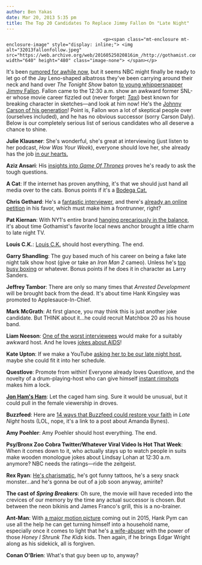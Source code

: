 ```yaml
---
author: Ben Yakas
date: Mar 20, 2013 5:35 pm
title: The Top 20 Candidates To Replace Jimmy Fallon On "Late Night"
---
```


	
										<p><span class="mt-enclosure mt-enclosure-image" style="display: inline;"> <img alt="32013fallonfollow.jpeg" src="https://web.archive.org/web/20160525020816im_/http://gothamist.com/attachments/byakas/32013fallonfollow.jpeg" width="640" height="480" class="image-none"> </span></p>

<p>It&apos;s been <a href="https://web.archive.org/web/20160525020816/http://gothamist.com/2013/03/02/report_nbc_wants_to_replace_jay_len.php">rumored for awhile now</a>, but it seems NBC might finally be ready to let go of the Jay Leno-shaped albatross they&apos;ve been carrying around their neck and hand over <em>The Tonight Show</em> baton <a href="https://web.archive.org/web/20160525020816/http://gothamist.com/2013/03/20/report_tonight_show_headed_back_to.php">to young whippersnapper Jimmy Fallon</a>. Fallon came to the 12:30 a.m. show an awkward former SNL-er whose movie career fizzled out (never forget: <a href="https://web.archive.org/web/20160525020816/http://www.youtube.com/watch?v=oCjiNBiEUaQ"><em>Taxi</em></a>) best known for breaking character in sketches&#x2014;and look at him now! He&apos;s the <a href="https://web.archive.org/web/20160525020816/http://www.gq.com/style/wear-it-now/201304/jimmy-fallon-interview-gq-april-2013">Johnny Carson of his generation</a>! Point is, Fallon won a lot of skeptical people over (ourselves included), and he has no obvious successor (sorry Carson Daly). Below is our completely serious list of serious candidates who all deserve a chance to shine.</p>

<p><strong>Julie Klausner</strong>: She&apos;s wonderful, she&apos;s great at interviewing (just listen to her podcast, <em>How Was Your Week</em>), everyone should love her, she already has the job <a href="https://web.archive.org/web/20160525020816/https://twitter.com/julieklausner/status/314477074733731841">in our hearts.</a></p>

<p><strong>Aziz Ansari</strong>: His <a href="https://web.archive.org/web/20160525020816/https://twitter.com/azizansari/status/314091585493164032">insights into <em>Game Of Thrones</em></a> proves he&apos;s ready to ask the tough questions.</p>

<p><strong>A Cat</strong>: If the internet has proven anything, it&apos;s that we should just hand all media over to the cats. Bonus points if it&apos;s a <a href="https://web.archive.org/web/20160525020816/http://gothamist.com/tags/bodegacats">Bodega Cat.</a></p>

<p><strong>Chris Gethard</strong>: He&apos;s a <a href="https://web.archive.org/web/20160525020816/http://thechrisgethardshow.com/">fantastic interviewer</a>, and there&apos;s <a href="https://web.archive.org/web/20160525020816/https://www.change.org/petitions/nbc-make-chris-gethard-the-new-host-of-late-night">already an online petition</a> in his favor, which must make him a frontrunner, right?</p>

<p><strong>Pat Kiernan</strong>: With NY1&apos;s entire brand <a href="https://web.archive.org/web/20160525020816/http://gothamist.com/2013/03/15/ny1_to_be_rebranded_as_twc_news_bec.php">hanging precariously in the balance</a>, it&apos;s about time Gothamist&apos;s favorite local news anchor brought a little charm to late night TV. </p>

<p><strong>Louis C.K.</strong>: <a href="https://web.archive.org/web/20160525020816/http://gothamist.com/tags/louisck">Louis C.K.</a> should host everything. The end.</p>

<p><strong>Garry Shandling</strong>: The guy based much of his career on being a fake late night talk show host (give or take an <em>Iron Man 2</em> cameo). Unless he&apos;s <a href="https://web.archive.org/web/20160525020816/http://www.gq.com/entertainment/humor/201008/comedy-issue/comedy-issue-garry-shandling">too busy boxing</a> or whatever. Bonus points if he does it in character as Larry Sanders.</p>

<p><strong>Jeffrey Tambor</strong>: There are only so many times that <em>Arrested Development</em> will be brought back from the dead. It&apos;s about time Hank Kingsley was promoted to Applesauce-In-Chief.</p>

<p><strong>Mark McGrath</strong>: At first glance, you may think this is just another joke candidate. But THINK about it...he could recruit Matchbox 20 as his house band. </p>

<p><strong>Liam Neeson</strong>: <a href="https://web.archive.org/web/20160525020816/http://gothamist.com/2012/10/04/video_liam_neeson_curses_on_espn_do.php">One of the worst interviewees</a> would make for a suitably awkward host. And he loves <a href="https://web.archive.org/web/20160525020816/http://www.youtube.com/watch?v=2USXEJuvXT4">jokes about AIDS</a>! </p>

<p><strong>Kate Upton</strong>: If we make a YouTube <a href="https://web.archive.org/web/20160525020816/http://laist.com/2013/03/20/la_teen_asks_kate_upton_to_prom_via.php">asking her to be our late night host</a>, maybe she could fit it into her schedule. </p>

<p><strong>Questlove</strong>: Promote from within! Everyone already loves Questlove, and the novelty of a drum-playing-host who can give himself <a href="https://web.archive.org/web/20160525020816/http://instantrimshot.com/">instant rimshots</a> makes him a lock.</p>

<p><strong><a href="https://web.archive.org/web/20160525020816/http://gothamist.com/2013/03/20/jon_hamms_ham.php">Jon Ham&apos;s Ham</a></strong>: Let the caged ham sing. Sure it would be unusual, but it could pull in the female viewership in droves.</p>

<p><strong>Buzzfeed</strong>: Here are <a href="https://web.archive.org/web/20160525020816/http://www.buzzfeed.com/mjs538/2010-amanda-bynes-vs-2013-amanda-bynes">14 ways that Buzzfeed could restore your faith</a> in <em>Late Night</em> hosts (LOL, nope, it&apos;s a link to a post about Amanda Bynes).</p>

<p><strong>Amy Poehler</strong>: Amy Poehler should host everything. The end.</p>

<p><strong>Psy/Bronx Zoo Cobra Twitter/Whatever Viral Video Is Hot That Week</strong>: When it comes down to it, who actually stays up to watch people in suits make wooden monologue jokes about Lindsay Lohan at 12:30 a.m. anymore? NBC needs the ratings&#x2014;ride the zeitgeist. </p>

<p><strong>Rex Ryan</strong>: <a href="https://web.archive.org/web/20160525020816/http://gothamist.com/tags/rexryan">He&apos;s charismatic</a>, he&apos;s got funny tattoos, he&apos;s a sexy snack monster...and he&apos;s gonna be out of a job soon anyway, amirite?</p>

<p><strong>The cast of <em>Spring Breakers</em></strong>: Oh sure, the movie will have receded into the crevices of our memory by the time any actual successor is chosen. But between the neon bikinis and James Franco&apos;s grill, this is a no-brainer.</p>

<p><strong>Ant-Man</strong>: With <a href="https://web.archive.org/web/20160525020816/http://io9.com/edgar-wrights-ant-man-movie-test-footage-finally-revea-456796816">a major motion picture</a> coming out in 2015, Hank Pym can use all the help he can get turning himself into a household name, especially once it comes to light that he&apos;s <a href="https://web.archive.org/web/20160525020816/http://www.comicvine.com/news/off-my-mind-is-hank-pym-a-wife-beater-or-did-he-get-a-bum-rap/143296/">a wife-abuser</a> with the power of those <em>Honey I Shrunk The Kids</em> kids. Then again, if he brings Edgar Wright along as his sidekick, all is forgiven.</p>

<p><strong>Conan O&apos;Brien</strong>: What&apos;s that guy been up to, anyway?</p>					
										
									
				